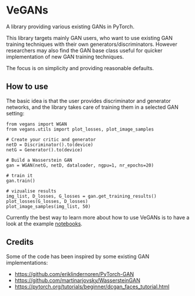 # VeGANs

A library providing various existing GANs in PyTorch.

This library targets mainly GAN users, who want to use existing GAN training techniques with their own generators/discriminators.
However researchers may also find the GAN base class useful for quicker implementation of new GAN training techniques.

The focus is on simplicity and providing reasonable defaults.

## How to use
The basic idea is that the user provides discriminator and generator networks, and the library takes care of training them in a selected GAN setting:
```
from vegans import WGAN
from vegans.utils import plot_losses, plot_image_samples

# Create your critic and generator
netD = Discriminator().to(device)
netG = Generator().to(device)

# Build a Wasserstein GAN
gan = WGAN(netG, netD, dataloader, ngpu=1, nr_epochs=20)

# train it
gan.train()

# vizualise results
img_list, D_losses, G_losses = gan.get_training_results()
plot_losses(G_losses, D_losses)
plot_image_samples(img_list, 50)
```

Currently the best way to learn more about how to use VeGANs is to have a look at the example [notebooks](https://github.com/unit8co/vegans).

## Credits
Some of the code has been inspired by some existing GAN implementations:
* https://github.com/eriklindernoren/PyTorch-GAN
* https://github.com/martinarjovsky/WassersteinGAN
* https://pytorch.org/tutorials/beginner/dcgan_faces_tutorial.html
